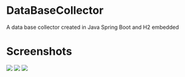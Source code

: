 # DataBaseCollector
A data base collector created in Java Spring Boot and H2 embedded

# Screenshots
<img src="https://i.imgur.com/BaiMB42.png">
<img src="https://i.imgur.com/oLBBzzL.png">
<img src="https://i.imgur.com/gO2F2aN.png">
